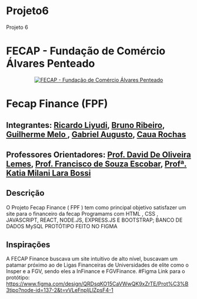 # Projeto6
Projeto 6

# FECAP - Fundação de Comércio Álvares Penteado

<p align="center">
<a href= "https://www.fecap.br/"><img src="https://encrypted-tbn0.gstatic.com/images?q=tbn:ANd9GcRhZPrRa89Kma0ZZogxm0pi-tCn_TLKeHGVxywp-LXAFGR3B1DPouAJYHgKZGV0XTEf4AE&usqp=CAU" alt="FECAP - Fundação de Comércio Álvares Penteado" border="0"></a>
</p>

# Fecap Finance (FPF)


## Integrantes: <a href="https://github.com/R4cardo">Ricardo Liyudi</a>, <a href="https://github.com/brunosr9">Bruno Ribeiro</a>, <a href="https://github.com/Gume123">Guilherme Melo </a>, <a href="https://github.com/GabrielAugustoT800">Gabriel Augusto</a>, <a href="https://github.com/kauandotexe">Caua Rochas</a>

## Professores Orientadores: <a href="https://www.linkedin.com/in/dolemes/">Prof. David De Oliveira Lemes</a>, <a href="">Prof. Francisco de Souza Escobar</a>, <a href="">Profª. Katia Milani Lara Bossi
</a>

## Descrição
O Projeto Fecap Finance ( FPF ) tem como principal objetivo satisfazer um site para o financeiro da fecap 
Programams com HTML , CSS , JAVASCRIPT, REACT, NODE.JS, EXPRESS.JS E BOOTSTRAP;
BANCO DE DADOS MySQL </a>
PROTÓTIPO FEITO NO FIGMA </a></a>

## Inspirações </a>
A FECAP Finance buscava um site intuitivo de alto nível, buscavam um patamar próximo ao de Ligas Financeiras de Universidades de elite como o Insper e a FGV, sendo eles a InFinance e FGVFinance. </a>
#Figma </a>
Link para o protótipo:
https://www.figma.com/design/QRDsqKO15CaVWwQK9xZrTE/Prot%C3%B3tipo?node-id=137-2&t=vVLeFnpljLlZpsF4-1

